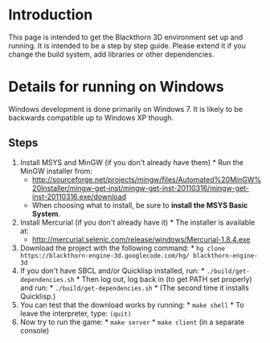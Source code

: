 # Introduction #

This page is intended to get the Blackthorn 3D environment set up and running. It is intended to be a step by step guide. Please extend it if you change the build system, add libraries or other dependencies.


# Details for running on Windows #

Windows development is done primarily on Windows 7. It is likely to be backwards compatible up to Windows XP though.

## Steps ##
  1. Install MSYS and MinGW (if you don't already have them)
    * Run the MinGW installer from:
      * http://sourceforge.net/projects/mingw/files/Automated%20MinGW%20Installer/mingw-get-inst/mingw-get-inst-20110316/mingw-get-inst-20110316.exe/download
      * When choosing what to install, be sure to **install the MSYS Basic System**.
  1. Install Mercurial (if you don't already have it)
    * The installer is available at:
      * http://mercurial.selenic.com/release/windows/Mercurial-1.8.4.exe
  1. Download the project with the following command:
    * `hg clone https://blackthorn-engine-3d.googlecode.com/hg/ blackthorn-engine-3d`
  1. If you don't have SBCL and/or Quicklisp installed, run:
    * `./build/get-dependencies.sh`
    * Then log out, log back in (to get PATH set properly) and run:
    * `./build/get-dependencies.sh`
    * (The second time it installs Quicklisp.)
  1. You can test that the download works by running:
    * `make shell`
    * To leave the interpreter, type: `(quit)`
  1. Now try to run the game:
    * `make server`
    * `make client` (in a separate console)